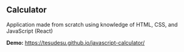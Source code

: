 ## Calculator

Application made from scratch using knowledge of HTML, CSS, and JavaScript (React)

**Demo:** https://tesudesu.github.io/javascript-calculator/
